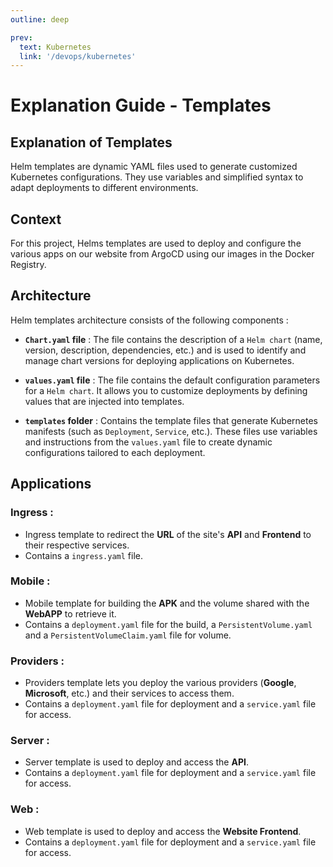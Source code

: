 ```yaml
---
outline: deep

prev:
  text: Kubernetes
  link: '/devops/kubernetes'
---
```


# Explanation Guide - Templates

## Explanation of Templates


Helm templates are dynamic YAML files used to generate customized Kubernetes configurations. They use variables and simplified syntax to adapt deployments to different environments.


## Context


For this project, Helms templates are used to deploy and configure the various apps on our website from ArgoCD using our images in the Docker Registry.


## Architecture


Helm templates architecture consists of the following components :

- **`Chart.yaml` file** : The file contains the description of a `Helm chart` (name, version, description, dependencies, etc.) and is used to identify and manage chart versions for deploying applications on Kubernetes.

- **`values.yaml` file** : The file contains the default configuration parameters for a `Helm chart`. It allows you to customize deployments by defining values that are injected into templates.

- **`templates` folder** : Contains the template files that generate Kubernetes manifests (such as `Deployment`, `Service`, etc.). These files use variables and instructions from the `values.yaml` file to create dynamic configurations tailored to each deployment.


## Applications


### Ingress :

- Ingress template to redirect the **URL** of the site's **API** and **Frontend** to their respective services.
- Contains a `ingress.yaml` file.

### Mobile :

- Mobile template for building the **APK** and the volume shared with the **WebAPP** to retrieve it.
- Contains a `deployment.yaml` file for the build, a `PersistentVolume.yaml` and a `PersistentVolumeClaim.yaml` file for volume.

### Providers :

- Providers template lets you deploy the various providers (**Google**, **Microsoft**, etc.) and their services to access them.
- Contains a `deployment.yaml` file for deployment and a `service.yaml` file for access.

### Server :

- Server template is used to deploy and access the **API**.
- Contains a `deployment.yaml` file for deployment and a `service.yaml` file for access.

### Web :

- Web template is used to deploy and access the **Website Frontend**.
- Contains a `deployment.yaml` file for deployment and a `service.yaml` file for access.